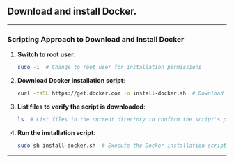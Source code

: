 ## Download and install Docker.

---

### **Scripting Approach to Download and Install Docker**

1. **Switch to root user**:
   ```bash
   sudo -i  # Change to root user for installation permissions
   ```

2. **Download Docker installation script**:
   ```bash
   curl -fsSL https://get.docker.com -o install-docker.sh  # Download the Docker installation script
   ```

3. **List files to verify the script is downloaded**:
   ```bash
   ls  # List files in the current directory to confirm the script's presence
   ```

4. **Run the installation script**:
   ```bash
   sudo sh install-docker.sh  # Execute the Docker installation script
   ```

---

